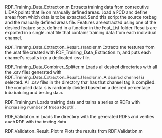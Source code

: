 RDF_Training_Data_Extraction.m Extracts training data from consecutive LiDAR points that lie on manually defined areas. Load a PCD and define areas from which data is to be extracted. Send this script the source rosbag and the manually defined areas file. Features are extracted using one of the desired feature sets, defined in a function in the Feat_List folder. Results are exported in a single .mat file that contains training data from each individual channel.

RDF_Training_Data_Extraction_Result_Handler.m Extracts the features from the .mat file created with RDF_Training_Data_Extraction.m, and puts each channel's results into a dedicated .csv file.

RDF_Training_Data_Combiner_Splitter.m Loads all desired directories with all the .csv files generated with RDF_Training_Data_Extraction_Result_Handler.m. A desired channel is selected. All .csv files in the directory that has that channel tag is compiled. The compiled data is is randomly divided based on a desired percentage into training and testing data. 

RDF_Training.m Loads training data and trains a series of RDFs with increasing number of trees (depth). 

RDF_Validation.m Loads the directory with the generated RDFs and verifies each RDF with the testing data.

RDF_Validation_Result_Plot.m Plots the results from RDF_Validation.m